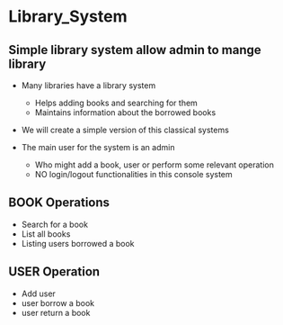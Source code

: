 # Library_System
## Simple library system allow admin to mange library

- Many libraries have a library system
  - Helps adding books and searching for them
  - Maintains information about the borrowed books

- We will create a simple version of this classical systems

- The main user for the system is an admin
  - Who might add a book, user or perform some relevant operation
  - NO login/logout functionalities in this console system
 
## BOOK Operations
- Search for a book
- List all books
- Listing users borrowed a book

## USER Operation
- Add user
- user borrow a book
- user return a book
